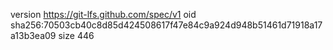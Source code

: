 version https://git-lfs.github.com/spec/v1
oid sha256:70503cb40c8d85d424508617f47e84c9a924d948b51461d71918a17a13b3ea09
size 446
